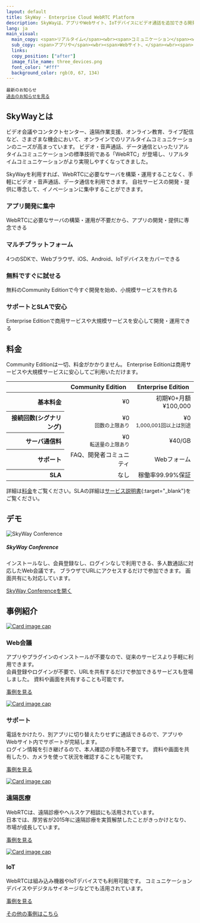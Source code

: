 ```yaml
---
layout: default
title: SkyWay - Enterprise Cloud WebRTC Platform
description: SkyWayは、アプリやWebサイト、IoTデバイスにビデオ通話を追加できる開発者のためのプラットフォームです。SkyWayを利用すれば、自社サービスの開発・提供に専念して、イノベーションに集中することができます。
lang: ja
main_visual:
  main_copy: <span>リアルタイム</span><wbr><span>コミュニケーション</span><wbr><span>で</span><wbr><span>イノベーション</span><wbr><span>を</span><wbr><span>起こそう</span>
  sub_copy: <span>アプリや</span><wbr><span>Webサイト、</span><wbr><span>IoTデバイスに</span><wbr><span>ビデオ通話と</span><wbr><span>P2P通信を</span><wbr><span>追加できる</span><wbr><span>API</span>
  links: 
  copy_position: ["after"]
  image_file_name: three_devices.png
  font_color: "#fff"
  background_color: rgb(0, 67, 134)
---
```


<div class="card announcement">
  <div class="card-body d-md-flex w-100 justify-content-between">
    <div class="card-title-wrapper">
      <small>最新のお知らせ</small>
    </div>
    <div class="card-text-wrapper">
      <a href="#" target="_blank" id="announcementLink" class="card-text"></a>
      <!--a href="https://support.skyway.io/hc/ja/articles/115012406508-SkyWay-Developer-Meetup-1-開催のお知らせ" target="_blank" class="card-text">SkyWay Developer Meetup #1 開催のお知らせ</a-->
    </div>
    <div class="card-link-wrapper">
      <small class="text-muted"><a href="https://support.skyway.io/hc/ja/sections/207255008">過去のお知らせを見る</a></small>
    </div>
  </div>
</div>

## SkyWayとは

ビデオ会議やコンタクトセンター、遠隔作業支援、オンライン教育、ライブ配信など、さまざまな機会において、オンラインでのリアルタイムコミュニケーションのニーズが高まっています。
ビデオ・音声通話、データ通信といったリアルタイムコミュニケーションの標準技術である「WebRTC」が登場し、リアルタイムコミュニケーションがより実現しやすくなってきました。

SkyWayを利用すれば、WebRTCに必要なサーバを構築・運用することなく、手軽にビデオ・音声通話、データ通信を利用できます。
自社サービスの開発・提供に専念して、イノベーションに集中することができます。



<div id="about-div" class="row row-for-slim-card">
  <div class="col-6 col-sm-6 col-lg-3">
    <div class="card">
      <div class="card-body">
        <div class="text-center"><i class="fa fa-code fa-5x " aria-hidden="true"></i></div>
        <h3 class="card-title"><span>アプリ開発</span><wbr><span>に</span><wbr><span>集中</span></h3>
        <p class="card-text">WebRTCに必要なサーバの構築・運用が不要だから、アプリの開発・提供に専念できる</p>
      </div>
    </div>
  </div>
  <div class="col-6 col-sm-6 col-lg-3">
    <div class="card">
      <div class="card-body">
        <div class="text-center"><i class="fa fa-mobile fa-5x" aria-hidden="true"></i></div>
        <h3 class="card-title"><span>マルチ</span><wbr><span>プラット</span><wbr><span>フォーム</span></h3>
        <p class="card-text">4つのSDKで、Webブラウザ、iOS、Android、IoTデバイスをカバーできる</p>
      </div>
    </div>
  </div>
  <div class="col-6 col-sm-6 col-lg-3">
    <div class="card">
      <div class="card-body">
        <div class="text-center"><i class="fa fa-users fa-5x" aria-hidden="true"></i></div>
        <h3 class="card-title"><span>無料で</span><wbr><span>すぐに</span><wbr><span>試せる</span></h3>
        <p class="card-text">無料のCommunity Editionで今すぐ開発を始め、小規模サービスを作れる</p>
      </div>
    </div>
  </div>
  <div class="col-6 col-sm-6 col-lg-3">
    <div class="card">
      <div class="card-body">
        <div class="text-center"><i class="fa fa-comments-o fa-5x" aria-hidden="true"></i></div>
        <h3 class="card-title"><span>サポート</span><wbr><span>と</span><wbr><span>SLA</span><wbr><span>で</span><wbr><span>安心</span></h3>
        <p class="card-text">Enterprise Editionで商用サービスや大規模サービスを安心して開発・運用できる</p>
      </div>
    </div>
  </div>
</div>

## 料金

Community Editionは一切、料金がかかりません。
Enterprise Editionは商用サービスや大規模サービスに安心してご利用いただけます。

<table class="table table-sm">
  <thead>
    <tr>
      <th></th>
      <th class="text-right">Community Edition</th>
      <th class="text-right">Enterprise Edition</th>
    </tr>
  </thead>
  <tbody align="right">
    <tr>
      <th scope="row">基本料金</th>
      <td>¥0</td>
      <td>初期¥0+月額¥100,000</td>
    </tr>
    <tr>
      <th scope="row">接続回数(シグナリング)</th>
      <td>¥0<br>
        <small class="text-muted">回数の上限あり</small></td>
      <td>¥0<br>
        <small class="text-muted">1,000,001回以上は別途</small></td>
    </tr>
    <tr>
      <th scope="row">サーバ通信料</th>
      <td>¥0<br>
        <small class="text-muted">転送量の上限あり</small></td>
      <td>¥40/GB</td>
    </tr>
    <tr>
      <th scope="row">サポート</th>
      <td>FAQ、開発者コミュニティ</td>
      <td>Webフォーム</td>
    </tr>
    <tr>
      <th scope="row">SLA</th>
      <td>なし</td>
      <td>稼働率99.99%保証</td>
    </tr>
  </tbody>
</table>

詳細は[料金](pricing.md)をご覧ください。SLAの詳細は[サービス説明書](https://ecl.ntt.com/documents/service-descriptions/webrtc/webrtc.html){:target="_blank"}をご覧ください。

## デモ

<div id="demos-div" class="row">
  <div class="col-12 col-sm-6">
    <img class="img-fluid" src="{{ site.baseurl }}/images/skywayconf.png" alt="SkyWay Conference">
  </div>
  <div class="col-12 col-sm-6">
		<h5 class="mt-0">SkyWay Conference</h5>
		<p>インストールなし、会員登録なし、ログインなしで利用できる、多人数通話に対応したWeb会議です。
		ブラウザでURLにアクセスするだけで参加できます。
		画面共有にも対応しています。</p>
		<p><a class="btn btn-primary" href="https://conf.webrtc.ecl.ntt.com/" role="button" target="_blank">SkyWay Conferenceを開く</a></p>
  </div>
</div>

## 事例紹介


<div class="row row-for-slim-card">
  <div class="col-6 col-md-3">
    <div class="card">
      <a href="https://webrtc.ecl.ntt.com/usecase/skyway/conf/"><img class="card-img-top img-fluid" src="{{ site.baseurl }}/images/conf_400x250.png" alt="Card image cap"></a>
      <div class="card-body">
        <h3 class="card-title">Web会議</h3>
        <p class="card-text">アプリやプラグインのインストールが不要なので、従来のサービスより手軽に利用できます。<br>
        <font class="d-none d-lg-block">
        会員登録やログインが不要で、URLを共有するだけで参加できるサービスも登場しました。
        資料や画面を共有することも可能です。
        </font>
        </p>
        <p><a class="btn btn-primary" href="https://webrtc.ecl.ntt.com/usecase/skyway/conf/" role="button">事例を見る</a></p>
      </div>
    </div>
  </div>
  <div class="col-6 col-md-3">
    <div class="card">
      <a href="https://webrtc.ecl.ntt.com/usecase/skyway/support/"><img class="card-img-top img-fluid" src="{{ site.baseurl }}/images/support_400x250.png" alt="Card image cap"></a>
      <div class="card-body">
        <h3 class="card-title">サポート</h3>
        <p class="card-text">電話をかけたり、別アプリに切り替えたりせずに通話できるので、アプリやWebサイト内でサポートが完結します。<br>
        <font class="d-none d-lg-block">
        ログイン情報を引き継げるので、本人確認の手間も不要です。
        資料や画面を共有したり、カメラを使って状況を確認することも可能です。</font></p>
        <p><a class="btn btn-primary" href="https://webrtc.ecl.ntt.com/usecase/skyway/support/" role="button">事例を見る</a></p>
      </div>
    </div>
  </div>
  <div class="col-6 col-md-3">
    <div class="card">
      <a href="https://webrtc.ecl.ntt.com/usecase/skyway/healthcare/"><img class="card-img-top img-fluid" src="{{ site.baseurl }}/images/healthcare_400x250.png" alt="Card image cap"></a>
      <div class="card-body">
        <h3 class="card-title">遠隔医療</h3>
        <p class="card-text">WebRTCは、遠隔診療やヘルスケア相談にも活用されています。<br>
        <font class="d-none d-lg-block">
        日本では、厚労省が2015年に遠隔診療を実質解禁したことがきっかけとなり、市場が成長しています。</font></p>
        <p><a class="btn btn-primary" href="https://webrtc.ecl.ntt.com/usecase/skyway/healthcare/" role="button">事例を見る</a></p>
      </div>
    </div>
  </div>
  <div class="col-6 col-md-3">
    <div class="card">
      <a href="https://webrtc.ecl.ntt.com/usecase/skyway/iot/"><img class="card-img-top img-fluid" src="{{ site.baseurl }}/images/iot_400x250.png" alt="Card image cap"></a>
      <div class="card-body">
        <h3 class="card-title">IoT</h3>
        <p class="card-text">WebRTCは組み込み機器やIoTデバイスでも利用可能です。
        コミュニケーションデバイスやデジタルサイネージなどでも活用されています。</p>
        <p><a class="btn btn-primary" href="https://webrtc.ecl.ntt.com/usecase/skyway/iot/" role="button">事例を見る</a></p>
      </div>
    </div>
  </div>
</div>


[その他の事例はこちら](https://webrtc.ecl.ntt.com/usecase/)

<script>
$(function() {
  'use strict';

  // AJAXでZendeskのお知らせを取得して表示

  // JSON取得
  $.getJSON(CONST.JSON_URL_ANNOUNCEMENT).done(function(data) {
    var article = data.articles[0];
    var title = article.title;
    var url = article.html_url;
    $('#announcementLink').text(title).attr({href: url});
  }).fail(function(data) {
    console.log('xhr failed');
  });
});
</script>
